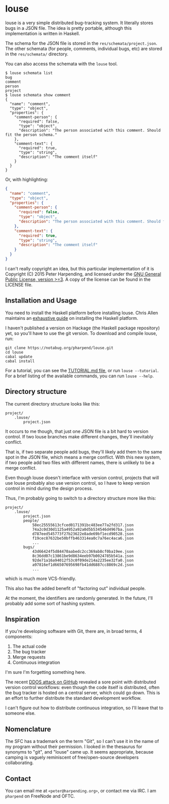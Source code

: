 # louse

louse is a very simple distributed bug-tracking system. It literally
stores bugs in a JSON file. The idea is pretty portable, although this
implementation is written in Haskell.

The schema for the JSON file is stored in the
`res/schemata/project.json`. The other schemata (for people, comments,
individual bugs, etc) are stored in the `res/schemata/` directory.

You can also access the schemata with the `louse` tool.

    $ louse schemata list
    bug
    comment
    person
    project
    $ louse schemata show comment
    {
      "name": "comment",
      "type": "object",
      "properties": {
        "comment-person": {
          "required": false,
          "type": "object",
          "description": "The person associated with this comment. Should fit the person schema."
        },
        "comment-text": {
          "required": true,
          "type": "string",
          "description": "The comment itself"
        }
      }
    }

Or, with highlighting:

```json
{
  "name": "comment",
  "type": "object",
  "properties": {
    "comment-person": {
      "required": false,
      "type": "object",
      "description": "The person associated with this comment. Should fit the person schema."
    },
    "comment-text": {
      "required": true,
      "type": "string",
      "description": "The comment itself"
    }
  }
}
```


I can't really copyright an idea, but this particular implementation of it is
Copyright (C) 2015 Peter Harpending, and licensed under the
[GNU General Public License, version >=3](https://gnu.org/licenses/gpl). A copy
of the license can be found in the LICENSE file.

## Installation and Usage

You need to install the Haskell platform before installing louse. Chris Allen
maintains an
[exhaustive guide](https://github.com/bitemyapp/learnhaskell#getting-set-up) on
installing the Haskell platform.

I haven't published a version on Hackage (the Haskell package repository) yet,
so you'll have to use the git version. To download and compile louse, run:

```
git clone https://notabug.org/pharpend/louse.git
cd louse
cabal update
cabal install
```

For a tutorial, you can see the [TUTORIAL.md file](TUTORIAL.md), or run `louse
--tutorial`. For a brief listing of the available commands, you can run `louse
--help`.

## Directory structure

The current directory structure looks like this:

    project/
        .louse/
            project.json

It occurs to me though, that just one JSON file is a bit hard to version
control. If two louse branches make different changes, they'll
inevitably conflict.

That is, if two separate people add bugs, they'll likely add them to the
same spot in the JSON file, which means a merge conflict. With this new
system, if two people add two files with different names, there is
unlikely to be a merge conflict.

Even though louse doesn't interface with version control, projects that
will use louse probably also use version control, so I have to keep
version control in mind during the design process.

Thus, I'm probably going to switch to a directory structure more like this:

    project/
        .louse/
            project.json
            people/
                58ec25555613cfced0171391bc483ee77a2fd317.json
                74a2c0d30d1125a4952a92a0d5b534546d4967ba.json
                d787eed545773f27b23622e8ade69bf1ecd90528.json
                f19cec87632be50bffb463314ea0c7a76ec4aca6.json
                ...
            bugs/
                43d66424f5d84470aabedc2cc369ab8cf0ba19ee.json
                8c36dd07c13861be9d8634eeb97b0024785b541a.json
                92de71a16a94012f53c0f09de214a2235ee32fa0.json
                a97816ef1d66507695698fb41dd6887cc8869c2d.json
                ...

which is much more VCS-friendly. 

This also has the added benefit of "factoring out" individual people.

At the moment, the identifiers are randomly generated. In the future, I'll
probably add some sort of hashing system.

## Inspiration

If you're developing software with Git, there are, in broad terms, 4 components:

1. The actual code
2. The bug tracker
3. Merge requests
4. Continuous integration

I'm sure I'm forgetting something here.

The recent
[DDOS attack on GitHub](https://github.com/blog/1981-large-scale-ddos-attack-on-github-com)
revealed a sore point with distributed version control workflows: even though
the code itself is distributed, often the bug tracker is hosted on a central
server, which could go down. This is an effort to further distribute the
standard development workflow.

I can't figure out how to distribute continuous integration, so I'll leave that
to someone else.

## Nomenclature

The SFC has a trademark on the term "Git", so I can't use it in the name
of my program without their permission. I looked in the thesaurus for
synonyms to "git", and "louse" came up. It seems appropriate, because
camping is vaguely reminiscent of free/open-source developers
collaborating.

## Contact

You can email me at `<peter@harpending.org>`, or contact me via IRC. I am
`pharpend` on FreeNode and OFTC.
